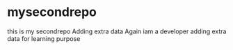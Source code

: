 # mysecondrepo
this is my secondrepo
Adding extra data
Again iam a developer adding extra data for learning purpose
